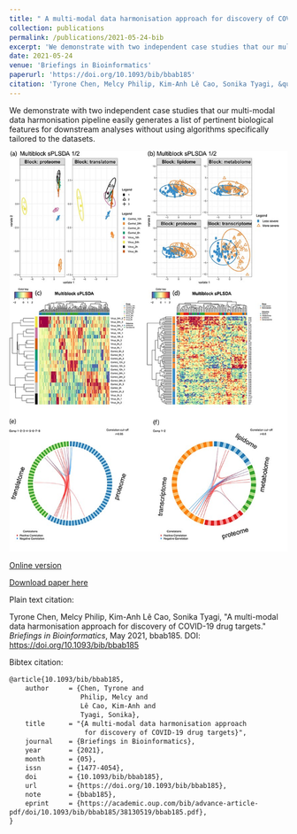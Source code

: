 ```yaml
---
title: " A multi-modal data harmonisation approach for discovery of COVID-19 drug targets "
collection: publications
permalink: /publications/2021-05-24-bib
excerpt: 'We demonstrate with two independent case studies that our multi-modal data harmonisation pipeline easily generates a list of pertinent biological features for downstream analyses without using algorithms specifically tailored to the datasets.'
date: 2021-05-24
venue: 'Briefings in Bioinformatics'
paperurl: 'https://doi.org/10.1093/bib/bbab185'
citation: 'Tyrone Chen, Melcy Philip, Kim-Anh Lê Cao, Sonika Tyagi, &quot;A multi-modal data harmonisation approach for discovery of COVID-19 drug targets.&quot; <i>Briefings in Bioinformatics</i>, May 2021, bbab185. DOI: https://doi.org/10.1093/bib/bbab185'
---
```

We demonstrate with two independent case studies that our multi-modal data harmonisation pipeline easily generates a list of pertinent biological features for downstream analyses without using algorithms specifically tailored to the datasets.

![](../files/bbab185f4.jpeg)

[Online version](https://doi.org/10.1093/bib/bbab185)

[Download paper here](http://tyronechen.github.io/files/bbab185.pdf)

Plain text citation:

Tyrone Chen, Melcy Philip, Kim-Anh Lê Cao, Sonika Tyagi, &quot;A multi-modal data harmonisation approach for discovery of COVID-19 drug targets.&quot; <i>Briefings in Bioinformatics</i>, May 2021, bbab185. DOI: https://doi.org/10.1093/bib/bbab185

Bibtex citation:
```
@article{10.1093/bib/bbab185,
    author     = {Chen, Tyrone and
                  Philip, Melcy and
                  Lê Cao, Kim-Anh and
                  Tyagi, Sonika},
    title      = "{A multi-modal data harmonisation approach
                   for discovery of COVID-19 drug targets}",
    journal    = {Briefings in Bioinformatics},
    year       = {2021},
    month      = {05},
    issn       = {1477-4054},
    doi        = {10.1093/bib/bbab185},
    url        = {https://doi.org/10.1093/bib/bbab185},
    note       = {bbab185},
    eprint     = {https://academic.oup.com/bib/advance-article-pdf/doi/10.1093/bib/bbab185/38130519/bbab185.pdf},
}
```
